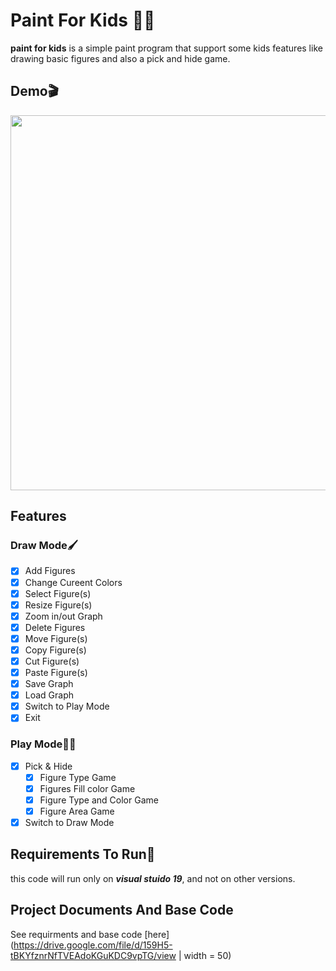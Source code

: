 # Paint For Kids :tada::balloon:
**paint for kids** is a simple paint program that support some kids features like drawing basic figures and also a pick and hide game.
## Demo:clapper:
<img src="https://github.com/ammar-nasser/paint-for-kids/blob/master/images/example-run.gif" width="1000" height="600">

## Features
### Draw Mode:paintbrush:
- [x] Add Figures
- [x] Change Cureent Colors
- [x] Select Figure(s)
- [x] Resize Figure(s)
- [x] Zoom in/out Graph
- [x] Delete Figures
- [x] Move Figure(s)
- [x] Copy Figure(s)
- [x] Cut Figure(s)
- [x] Paste Figure(s)
- [x] Save Graph
- [x] Load Graph
- [x] Switch to Play Mode
- [x] Exit
### Play Mode:cartwheeling::sparkles:
- [x] Pick & Hide
  - [x] Figure Type Game
  - [x] Figures Fill color Game
  - [x] Figure Type and Color Game
  - [x] Figure Area Game
- [x] Switch to Draw Mode 

## Requirements To Run:stop_sign:
this code will run only on **_visual stuido 19_**, and not on other versions.

## Project Documents And Base Code
See requirments and base code [here](https://drive.google.com/file/d/159H5-tBKYfznrNfTVEAdoKGuKDC9vpTG/view | width = 50)

